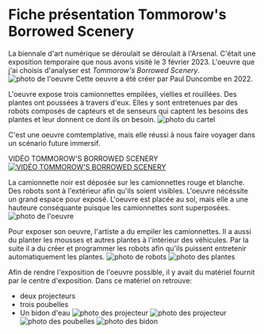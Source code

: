 # Fiche présentation Tommorow's Borrowed Scenery

La biennale d'art numérique se déroulait se déroulait à l'Arsenal.
C'était une exposition temporaire que nous avons visité le 3 février 2023.
L'oeuvre que j'ai choisis d'analyser est *Tommorow's Borrowed Scenery*. ![photo de l'oeuvre](media/camion_trois_ensemble.jpg)
Cette oeuvre a été créer par Paul Duncombe en 2022.

L'oeuvre expose trois camionnettes empilées, viellies et rouillées. Des plantes ont poussées à travers d'eux. Elles y sont entretenues par des robots composés de capteurs et de senseurs qui captent les besoins des plantes et leur donnent ce dont ils on besoin. ![photo du cartel](media/cartel_camion.jpg)

C'est une oeuvre comtemplative, mais elle réussi à nous faire voyager dans un scénario future immersif.

VIDÉO TOMMOROW'S BORROWED SCENERY
[![VIDÉO TOMMOROW'S BORROWED SCENERY](media/camion_blanc_robot_porte_conducteur.jpg)](https://youtu.be/EUWQL71wEC8)

La camionnette noir est déposée sur les camionnettes rouge et blanche. Des robots sont à l'extérieur afin qu'ils soient visibles. L'oeuvre nécéssite un grand espace pour exposé. L'oeuvre est placée au sol, mais elle a une hauteure conséquante puisque les camionnettes sont superposées. ![photo de l'oeuvre](media/camion_trois_ensemble.jpg)

Pour exposer son oeuvre, l'artiste a du empiler les camionnettes. Il a aussi du planter les mousses et autres plantes à l'intérieur des véhicules. Par la suite il a du créer et programmer les robots afin qu'ils puissent entretenir automatiquement les plantes. ![photo de robots](bian/media/camion_blanc_profil_conducteur_large.jpg)
![photo des plantes](bian/media/camion_noir_plante.jpg)

Afin de rendre l'exposition de l'oeuvre possible, il y avait du matériel fournit par le centre d'exposition. Dans ce matériel on retrouve: 
* deux projecteurs
* trois poubelles
* Un bidon d'eau
![photo des projecteur](bian/media/projecteur_1.jpg)
![photo des projecteur](bian/media/projecteur_2.jpg)
![photo des poubelles](bian/media/derriere_poubelle.jpg)
![photo des bidon](bian/media/camion_noir_plante.jpg)

